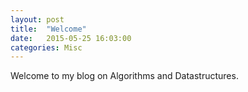 ```yaml
---
layout: post
title:  "Welcome"
date:   2015-05-25 16:03:00
categories: Misc
---
```

Welcome to my blog on Algorithms and Datastructures.